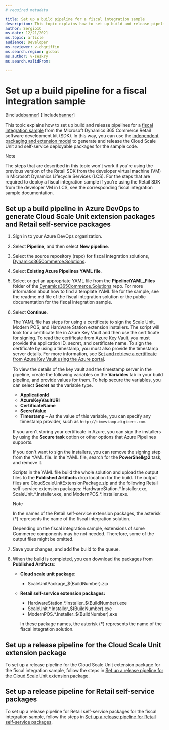 ```yaml
---
# required metadata

title: Set up a build pipeline for a fiscal integration sample
description: This topic explains how to set up build and release pipelines for a fiscal integration sample from the Microsoft Dynamics 365 Commerce Retail software development kit (SDK) so that you can generate and release the Cloud Scale Unit and self-service deployable packages for the sample code.
author: Sergio1C
ms.date: 12/21/2021
ms.topic: article
audience: Developer
ms.reviewer: v-chgriffin
ms.search.region: global
ms.author: v-seskry
ms.search.validFrom:

---
```


# Set up a build pipeline for a fiscal integration sample

[!include[banner](../includes/banner.md)]
[!include[banner](../includes/preview-banner.md)]

This topic explains how to set up build and release pipelines for a [fiscal integration sample](fiscal-integration-for-retail-channel.md#fiscal-registration-process-and-fiscal-integration-samples-for-fiscal-devices) from the Microsoft Dynamics 365 Commerce Retail software development kit (SDK). In this way, you can use the [independent packaging and extension model](../dev-itpro/build-pipeline.md) to generate and release the Cloud Scale Unit and self-service deployable packages for the sample code.

> [!NOTE]
> The steps that are described in this topic won't work if you're using the previous version of the Retail SDK from the developer virtual machine (VM) in Microsoft Dynamics Lifecycle Services (LCS). For the steps that are required to deploy a fiscal integration sample if you're using the Retail SDK from the developer VM in LCS, see the corresponding fiscal integration sample documentation.

## Set up a build pipeline in Azure DevOps to generate Cloud Scale Unit extension packages and Retail self-service packages

1. Sign in to your Azure DevOps organization.
1. Select **Pipeline**, and then select **New pipeline**.
1. Select the source repository (repo) for fiscal integration solutions, [Dynamics365Commerce.Solutions](https://github.com/microsoft/Dynamics365Commerce.Solutions).
1. Select **Existing Azure Pipelines YAML file**.
1. Select or get an appropriate YAML file from the **Pipeline\\YAML_Files** folder of the [Dynamics365Commerce.Solutions](https://github.com/microsoft/Dynamics365Commerce.Solutions) repo. For more information about how to find a template YAML file for the sample, see the readme.md file of the fiscal integration solution or the public documentation for the fiscal integration sample.
1. Select **Continue**.

    The YAML file has steps for using a certificate to sign the Scale Unit, Modern POS, and Hardware Station extension installers. The script will look for a certificate file in Azure Key Vault and then use the certificate for signing. To read the certificate from Azure Key Vault, you must provide the application ID, secret, and certificate name. To sign the certificate by using a timestamp, you must also provide the timestamp server details. For more information, see [Set and retrieve a certificate from Azure Key Vault using the Azure portal](/azure/key-vault/certificates/quick-create-portal).

    To view the details of the key vault and the timestamp server in the pipeline, create the following variables on the **Variables** tab in your build pipeline, and provide values for them. To help secure the variables, you can select **Secret** as the variable type.

    - **ApplicationId**
    - **AzureKeyVaultURI**
    - **CertificateName**
    - **SecretValue**
    - **Timestamp** – As the value of this variable, you can specify any timestamp provider, such as `http://timestamp.digicert.com`.

    If you aren't storing your certificate in Azure, you can sign the installers by using the **Secure task** option or other options that Azure Pipelines supports.

    If you don't want to sign the installers, you can remove the signing step from the YAML file. In the YAML file, search for the **PowerShell\@2** task, and remove it.

    Scripts in the YAML file build the whole solution and upload the output files to the **Published Artifacts** drop location for the build. The output files are CloudScaleUnitExtensionPackage.zip and the following Retail self-service extension packages: HardwareStation.\*.Installer.exe, ScaleUnit.\*.Installer.exe, and ModernPOS.\*.Installer.exe.

    > [!NOTE]
    > In the names of the Retail self-service extension packages, the asterisk (\*) represents the name of the fiscal integration solution.
    >
    > Depending on the fiscal integration sample, extensions of some Commerce components may be not needed. Therefore, some of the output files might be omitted.

1. Save your changes, and add the build to the queue.
1. When the build is completed, you can download the packages from **Published Artifacts**:

    - **Cloud scale unit package:**

        - ScaleUnitPackage_$(BuildNumber).zip

    - **Retail self-service extension packages:**

        - HardwareStation.\*.Installer_$(BuildNumber).exe
        - ScaleUnit.\*.Installer_$(BuildNumber).exe
        - ModernPOS.\*.Installer_$(BuildNumber).exe

        In these package names, the asterisk (**\***) represents the name of the fiscal integration solution.

## Set up a release pipeline for the Cloud Scale Unit extension package

To set up a release pipeline for the Cloud Scale Unit extension package for the fiscal integration sample, follow the steps in [Set up a release pipeline for the Cloud Scale Unit extension package](../dev-itpro/build-pipeline.md#set-up-a-release-pipeline-for-the-cloud-scale-unit-extension-package).

## Set up a release pipeline for Retail self-service packages

To set up a release pipeline for Retail self-service packages for the fiscal integration sample, follow the steps in [Set up a release pipeline for Retail self-service packages](../../commerce/dev-itpro/build-pipeline.md#set-up-a-release-pipeline-for-retail-self-service-packages).
